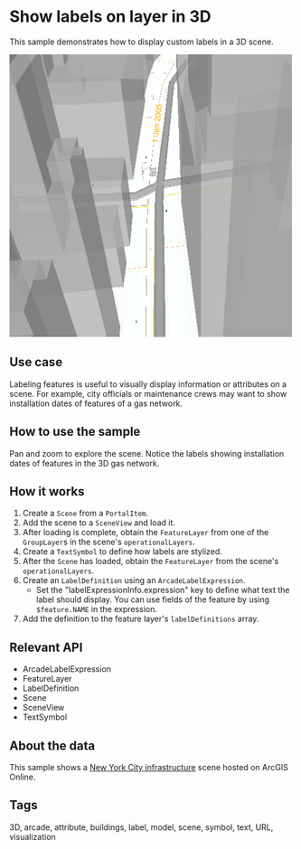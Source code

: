 # Show labels on layer in 3D

This sample demonstrates how to display custom labels in a 3D scene.

![](screenshot.png)

## Use case

Labeling features is useful to visually display information or attributes on a scene. For example, city officials or maintenance crews may want to show installation dates of features of a gas network.

## How to use the sample

Pan and zoom to explore the scene. Notice the labels showing installation dates of features in the 3D gas network.

## How it works

1. Create a `Scene` from a `PortalItem`.
2. Add the scene to a `SceneView` and load it.
3. After loading is complete, obtain the `FeatureLayer` from one of the `GroupLayer`s in the scene's `operationalLayers`.
4. Create a `TextSymbol` to define how labels are stylized.
5. After the `Scene` has loaded, obtain the `FeatureLayer` from the scene's `operationalLayers`.
6. Create an `LabelDefinition` using an  `ArcadeLabelExpression`.
    * Set the "labelExpressionInfo.expression" key to define what text the label should display. You can use fields of the feature by using `$feature.NAME` in the expression.
7. Add the definition to the feature layer's `labelDefinitions` array.

## Relevant API

* ArcadeLabelExpression
* FeatureLayer
* LabelDefinition
* Scene
* SceneView
* TextSymbol

## About the data

This sample shows a [New York City infrastructure](https://www.arcgis.com/home/item.html?id=850dfee7d30f4d9da0ebca34a533c169) scene hosted on ArcGIS Online.

## Tags

3D, arcade, attribute, buildings, label, model, scene, symbol, text, URL, visualization

